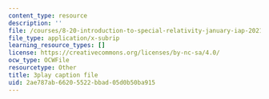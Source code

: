 ```yaml
---
content_type: resource
description: ''
file: /courses/8-20-introduction-to-special-relativity-january-iap-2021/2ae787ab66205522bbad05d0b50ba915_MVJzzWfAwNY.vtt
file_type: application/x-subrip
learning_resource_types: []
license: https://creativecommons.org/licenses/by-nc-sa/4.0/
ocw_type: OCWFile
resourcetype: Other
title: 3play caption file
uid: 2ae787ab-6620-5522-bbad-05d0b50ba915
---
```


